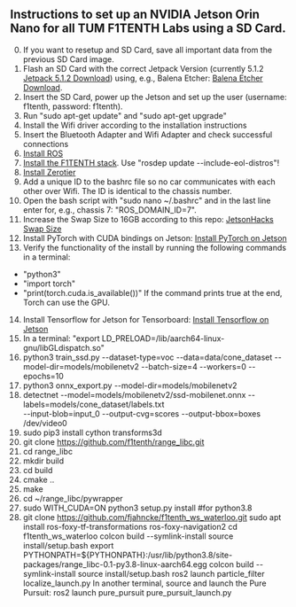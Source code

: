 ## Instructions to set up an NVIDIA Jetson Orin Nano for all TUM F1TENTH Labs using a SD Card.
0. If you want to resetup and SD Card, save all important data from the previous SD Card image.
1. Flash an SD Card with the correct Jetpack Version (currently 5.1.2 [Jetpack 5.1.2 Download](https://developer.nvidia.com/embedded/jetpack-sdk-512)) using, e.g., Balena Etcher: [Balena Etcher Download](https://etcher.balena.io).
2. Insert the SD Card, power up the Jetson and set up the user (username: f1tenth, password: f1tenth).
3. Run "sudo apt-get update" and "sudo apt-get upgrade"
4. Install the Wifi driver according to the installation instructions
5. Insert the Bluetooth Adapter and Wifi Adapter and check successful connections
6. [Install ROS](https://docs.ros.org/en/foxy/Installation.html)
7. [Install the F1TENTH stack](https://f1tenth.readthedocs.io/en/foxy_test/getting_started/firmware/drive_workspace.html#doc-drive-workspace). Use "rosdep update --include-eol-distros"!
8. [Install Zerotier](https://www.zerotier.com/download/)
9. Add a unique ID to the bashrc file so no car communicates with each other over Wifi. The ID is identical to the chassis number.
10. Open the bash script with "sudo nano ~/.bashrc" and in the last line enter for, e.g., chassis 7: "ROS_DOMAIN_ID=7".
11. Increase the Swap Size to 16GB according to this repo: [JetsonHacks Swap Size](https://github.com/JetsonHacksNano/resizeSwapMemory "JetsonHacks Swap Size")
12. Install PyTorch with CUDA bindings on Jetson: [Install PyTorch on Jetson](https://docs.nvidia.com/deeplearning/frameworks/install-pytorch-jetson-platform/index.html "Install PyTorch on Jetson")
13. Verify the functionality of the install by running the following commands in a terminal:
- "python3"
- "import torch"
- "print(torch.cuda.is_available())"
If the command prints true at the end, Torch can use the GPU.
14. Install Tensorflow for Jetson for Tensorboard: [Install Tensorflow on Jetson](https://docs.nvidia.com/deeplearning/frameworks/install-tf-jetson-platform/index.html "Install Tensorflow on Jetson")
15. In a terminal: "export LD_PRELOAD=/lib/aarch64-linux-gnu/libGLdispatch.so"
16. python3 train_ssd.py --dataset-type=voc --data=data/cone_dataset --model-dir=models/mobilenetv2 --batch-size=4 --workers=0 --epochs=10
17. python3 onnx_export.py --model-dir=models/mobilenetv2
18. detectnet --model=models/mobilenetv2/ssd-mobilenet.onnx --labels=models/cone_dataset/labels.txt \
          --input-blob=input_0 --output-cvg=scores --output-bbox=boxes \
            /dev/video0
19. sudo pip3 install cython transforms3d
20. git clone https://github.com/f1tenth/range_libc.git
21. cd range_libc
22. mkdir build
23. cd build
24. cmake ..
25. make
25. cd ~/range_libc/pywrapper
26. sudo WITH_CUDA=ON python3 setup.py install #for python3.8
27. git clone https://github.com/fjahncke/f1tenth_ws_waterloo.git
  sudo apt install ros-foxy-tf-transformations ros-foxy-navigation2
  cd f1tenth_ws_waterloo
  colcon build --symlink-install
  source install/setup.bash
  export PYTHONPATH=${PYTHONPATH}:/usr/lib/python3.8/site-packages/range_libc-0.1-py3.8-linux-aarch64.egg
  colcon build --symlink-install
  source install/setup.bash
  ros2 launch particle_filter localize_launch.py
  In another terminal, source and launch the Pure Pursuit:
  ros2 launch pure_pursuit pure_pursuit_launch.py
